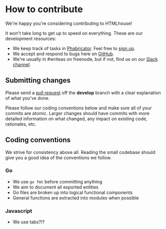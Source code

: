 # How to contribute

We're happy you're considering contributing to HTMLhouse!

It won't take long to get up to speed on everything. These are our development resources:

* We keep track of tasks in [Phabricator](https://phabricator.write.as/tag/htmlhouse/). Feel free to [sign up](https://phabricator.write.as/auth/start/?next=%2Ftag%2Fhtmlhouse%2F).
* We accept and respond to bugs here on [GitHub](https://github.com/writeas/htmlhouse/issues).
* We're usually in #writeas on freenode, but if not, find us on our [Slack channel](http://slack.write.as).

## Submitting changes

Please send a [pull request](https://github.com/writeas/htmlhouse/compare) off the **develop** branch with a clear explanation of what you've done.

Please follow our coding conventions below and make sure all of your commits are atomic. Larger changes should have commits with more detailed information on what changed, any impact on existing code, rationales, etc.

## Coding conventions

We strive for consistency above all. Reading the small codebase should give you a good idea of the conventions we follow.

### Go

* We use `go fmt` before committing anything
* We aim to document all exported entities
* Go files are broken up into logical functional components
* General functions are extracted into modules when possible

### Javascript

* We use tabs?!?
